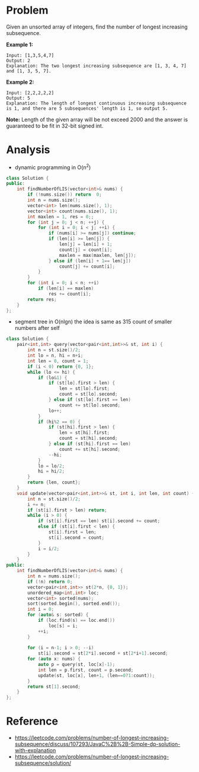 # Problem

Given an unsorted array of integers, find the number of longest increasing subsequence.

**Example 1:**
```
Input: [1,3,5,4,7]
Output: 2
Explanation: The two longest increasing subsequence are [1, 3, 4, 7] and [1, 3, 5, 7].
```

**Example 2:**
```
Input: [2,2,2,2,2]
Output: 5
Explanation: The length of longest continuous increasing subsequence is 1, and there are 5 subsequences' length is 1, so output 5.
```

**Note:** Length of the given array will be not exceed 2000 and the answer is guaranteed to be fit in 32-bit signed int.

# Analysis
- dynamic programming in O(n<sup>2</sup>)
```C++
class Solution {
public:
    int findNumberOfLIS(vector<int>& nums) {
        if (!nums.size()) return  0;
        int n = nums.size();
        vector<int> len(nums.size(), 1);
        vector<int> count(nums.size(), 1);
        int maxlen = 1, res = 0;;
        for (int j = 0; j < n; ++j) {
            for (int i = 0; i < j; ++i) {
                if (nums[i] >= nums[j]) continue;
                if (len[i] >= len[j]) {
                    len[j] = len[i] + 1;
                    count[j] = count[i];
                    maxlen = max(maxlen, len[j]);
                } else if (len[i] + 1== len[j])
                    count[j] += count[i];
            }
        }
        for (int i = 0; i < n; ++i)
            if (len[i] == maxlen)
                res += count[i];
        return res;
    }
};
```

- segment tree in O(nlgn)
the idea is same as 315 count of smaller numbers after self
```C++
class Solution {
    pair<int,int> query(vector<pair<int,int>>& st, int i) {
        int n = st.size()/2;
        int lo = n, hi = n+i;
        int len = 0, count = 1;
        if (i < 0) return {0, 1};
        while (lo <= hi) {
            if (lo&1) {
                if (st[lo].first > len) {
                    len = st[lo].first;
                    count = st[lo].second;
                } else if (st[lo].first == len)
                    count += st[lo].second;
                lo++;
            }
            if (hi%2 == 0) {
                if (st[hi].first > len) {
                    len = st[hi].first;
                    count = st[hi].second;
                } else if (st[hi].first == len)
                    count += st[hi].second;
                --hi;
            }
            lo = lo/2;
            hi = hi/2;
        }
        return {len, count};
    }
    void update(vector<pair<int,int>>& st, int i, int len, int count) {
        int n = st.size()/2;
        i += n;
        if (st[i].first > len) return;
        while (i > 0) {
            if (st[i].first == len) st[i].second += count;
            else if (st[i].first < len) {
                st[i].first = len;
                st[i].second = count;
            }
            i = i/2;
        }
    }
public:
    int findNumberOfLIS(vector<int>& nums) {
        int n = nums.size();
        if (!n) return 0;
        vector<pair<int,int>> st(2*n, {0, 1});
        unordered_map<int,int> loc;
        vector<int> sorted(nums);
        sort(sorted.begin(), sorted.end());
        int i = 0;
        for (auto& s: sorted) {
            if (loc.find(s) == loc.end())
                loc[s] = i;
            ++i;
        }
        
        for (i = n-1; i > 0; --i)
            st[i].second = st[2*i].second + st[2*i+1].second;
        for (auto x: nums) {
            auto p = query(st, loc[x]-1);
            int len = p.first, count = p.second;
            update(st, loc[x], len+1, (len==0?1:count));
        }
        return st[1].second;
    }
};
```
# Reference
- https://leetcode.com/problems/number-of-longest-increasing-subsequence/discuss/107293/JavaC%2B%2B-Simple-dp-solution-with-explanation
- https://leetcode.com/problems/number-of-longest-increasing-subsequence/solution/
